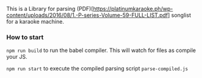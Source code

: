 This is a Library for parsing (PDF)[https://platinumkaraoke.ph/wp-content/uploads/2016/08/1.-P-series-Volume-59-FULL-LIST.pdf] songlist for a karaoke machine.

### How to start

`npm run build` to run the babel compiler. This will watch for files as compile your JS.

`npm run start` to execute the compiled parsing script `parse-compiled.js`
